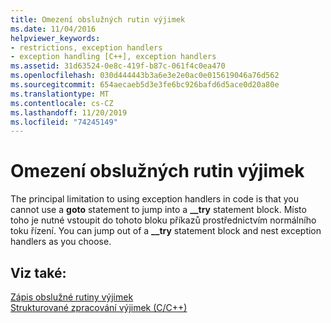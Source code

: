 ```yaml
---
title: Omezení obslužných rutin výjimek
ms.date: 11/04/2016
helpviewer_keywords:
- restrictions, exception handlers
- exception handling [C++], exception handlers
ms.assetid: 31d63524-0e8c-419f-b87c-061f4c0ea470
ms.openlocfilehash: 030d444443b3a6e3e2e0ac0e015619046a76d562
ms.sourcegitcommit: 654aecaeb5d3e3fe6bc926bafd6d5ace0d20a80e
ms.translationtype: MT
ms.contentlocale: cs-CZ
ms.lasthandoff: 11/20/2019
ms.locfileid: "74245149"
---
```

# <a name="restrictions-on-exception-handlers"></a>Omezení obslužných rutin výjimek

The principal limitation to using exception handlers in code is that you cannot use a **goto** statement to jump into a **__try** statement block. Místo toho je nutné vstoupit do tohoto bloku příkazů prostřednictvím normálního toku řízení. You can jump out of a **__try** statement block and nest exception handlers as you choose.

## <a name="see-also"></a>Viz také:

[Zápis obslužné rutiny výjimek](../cpp/writing-an-exception-handler.md)<br/>
[Strukturované zpracování výjimek (C/C++)](../cpp/structured-exception-handling-c-cpp.md)